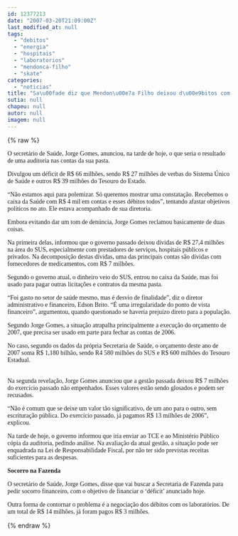 ```yaml
---
id: 12377213
date: "2007-03-20T21:09:00Z"
last_modified_at: null
tags:
  - "debitos"
  - "energia"
  - "hospitais"
  - "laboratorios"
  - "mendonca-filho"
  - "skate"
categories:
  - "noticias"
title: "Sa\u00fade diz que Mendon\u00e7a Filho deixou d\u00e9bitos com hospitais, laborat\u00f3rios e at\u00e9 com energia"
sutia: null
chapeu: null
autor: null
imagem: null
---
```

{% raw %}
<p><P><FONT face=Verdana>O secretário de Saúde, Jorge Gomes, anunciou, na tarde de hoje, o que seria o resultado de uma auditoria nas contas da sua pasta.</FONT></P></p>
<p><P><FONT face=Verdana>Divulgou um déficit de R$ 66 milhões, sendo R$ 27 milhões de verbas do Sistema Único de Saúde e outros R$ 39 milhões do Tesouro do Estado.</FONT></P></p>
<p><P><FONT face=Verdana>“Não estamos aqui para polemizar. Só queremos mostrar uma constatação. Recebemos o caixa da Saúde com R$ 4 mil em contas e esses débitos todos”, tentando afastar objetivos políticos no ato. Ele estava acompanhado de sua diretoria.</FONT></P></p>
<p><P><FONT face=Verdana>Embora evitando dar um tom de denúncia, Jorge Gomes reclamou basicamente de duas coisas. </FONT></P></p>
<p><P><FONT face=Verdana>Na primeira delas, informou que o governo passado deixou dívidas de R$ 27,4 milhões na área do SUS, especialmente com prestadores de serviços, hospitais públicos e privados. Na decomposição destas dívidas, uma das principais contas são dívidas com fornecedores de medicamentos, com R$ 7 milhões.</FONT></P></p>
<p><P><FONT face=Verdana>Segundo o governo atual, o dinheiro veio do SUS, entrou no caixa da Saúde, mas foi usado para pagar outras licitações e contratos da mesma pasta.</FONT></P></p>
<p><P><FONT face=Verdana>“Foi gasto no setor de saúde mesmo, mas é desvio de finalidade”, diz o diretor administrativo e financeiro, Edson Brito. “É uma irregularidade do ponto de vista financeiro”, argumentou, quando questionado se haveria prejuízo direto para a população.</FONT></P></p>
<p><P><FONT face=Verdana>Segundo Jorge Gomes, a situação atrapalha principalmente a execução do orçamento de 2007, que precisa ser usado em parte para fechar as contas de 2006.</FONT></P></p>
<p><P><FONT face=Verdana>No caso, segundo os dados da própria Secretaria de Saúde, o orçamento deste ano de 2007 soma R$ 1,180 bilhão, sendo R4 580 milhões do SUS e R$ 600 milhões do Tesouro Estadual.</FONT></P></p>
<p><P><BR><FONT face=Verdana>Na segunda revelação, Jorge Gomes anunciou que a gestão passada deixou R$ 7 milhões do exercício passado não empenhados. Esses valores estão sendo glosados e podem ser recusados.</FONT></P></p>
<p><P><FONT face=Verdana>“Não é comum que se deixe um valor tão significativo, de um ano para o outro, sem escrituração pública. Do exercício passado, já pagamos R$ 13 milhões de 2006”, explicou.</FONT></P></p>
<p><P><FONT face=Verdana>Na tarde de hoje, o governo informou que iria enviar ao TCE e ao Ministério Público cópia da auditoria, pedindo análise. Na avaliação da atual gestão, a situação pode ser enquadrada na Lei de Responsabilidade Fiscal, por não ter sido previstas receitas suficientes para as despesas.</FONT></P></p>
<p><P><FONT face=Verdana><STRONG>Socorro na Fazenda</STRONG></FONT></P></p>
<p><P><FONT face=Verdana>O secretário de Saúde, Jorge Gomes, disse que vai buscar a Secretaria de Fazenda para pedir socorro financeiro, com o objetivo de financiar o ‘déficit’ anunciado hoje.</FONT></P></p>
<p><P><FONT face=Verdana>Outra forma de contornar o problema é a negociação dos débitos com os laboratórios. De um total de R$ 14 milhões, já foram pagos R$ 3 milhões.</FONT></P> </p>
{% endraw %}